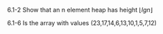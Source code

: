 6.1-2
Show that an n element heap has height $\lfloor lgn \rfloor$



6.1-6
Is the array with values (23,17,14,6,13,10,1,5,7,12)


